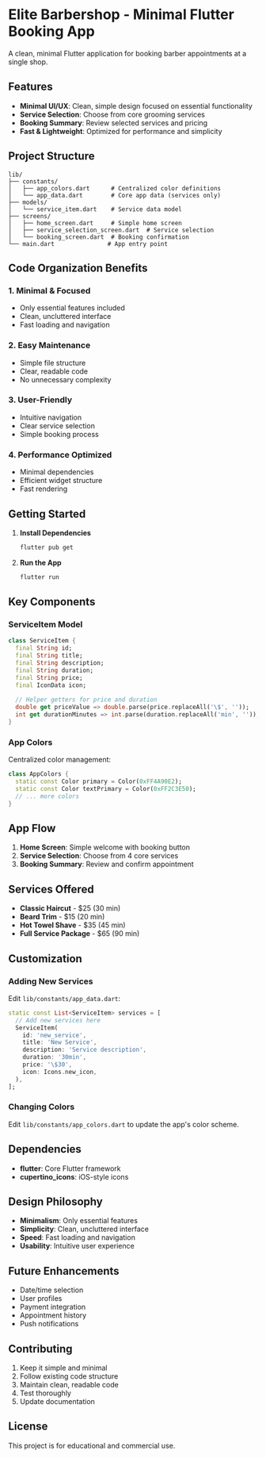 # Elite Barbershop - Minimal Flutter Booking App

A clean, minimal Flutter application for booking barber appointments at a single shop.

## Features

- **Minimal UI/UX**: Clean, simple design focused on essential functionality
- **Service Selection**: Choose from core grooming services
- **Booking Summary**: Review selected services and pricing
- **Fast & Lightweight**: Optimized for performance and simplicity

## Project Structure

```
lib/
├── constants/
│   ├── app_colors.dart      # Centralized color definitions
│   └── app_data.dart        # Core app data (services only)
├── models/
│   └── service_item.dart    # Service data model
├── screens/
│   ├── home_screen.dart     # Simple home screen
│   ├── service_selection_screen.dart  # Service selection
│   └── booking_screen.dart  # Booking confirmation
└── main.dart               # App entry point
```

## Code Organization Benefits

### 1. **Minimal & Focused**
- Only essential features included
- Clean, uncluttered interface
- Fast loading and navigation

### 2. **Easy Maintenance**
- Simple file structure
- Clear, readable code
- No unnecessary complexity

### 3. **User-Friendly**
- Intuitive navigation
- Clear service selection
- Simple booking process

### 4. **Performance Optimized**
- Minimal dependencies
- Efficient widget structure
- Fast rendering

## Getting Started

1. **Install Dependencies**
   ```bash
   flutter pub get
   ```

2. **Run the App**
   ```bash
   flutter run
   ```

## Key Components

### ServiceItem Model
```dart
class ServiceItem {
  final String id;
  final String title;
  final String description;
  final String duration;
  final String price;
  final IconData icon;
  
  // Helper getters for price and duration
  double get priceValue => double.parse(price.replaceAll('\$', ''));
  int get durationMinutes => int.parse(duration.replaceAll('min', ''));
}
```

### App Colors
Centralized color management:
```dart
class AppColors {
  static const Color primary = Color(0xFF4A90E2);
  static const Color textPrimary = Color(0xFF2C3E50);
  // ... more colors
}
```

## App Flow

1. **Home Screen**: Simple welcome with booking button
2. **Service Selection**: Choose from 4 core services
3. **Booking Summary**: Review and confirm appointment

## Services Offered

- **Classic Haircut** - \$25 (30 min)
- **Beard Trim** - \$15 (20 min)
- **Hot Towel Shave** - \$35 (45 min)
- **Full Service Package** - \$65 (90 min)

## Customization

### Adding New Services
Edit `lib/constants/app_data.dart`:
```dart
static const List<ServiceItem> services = [
  // Add new services here
  ServiceItem(
    id: 'new_service',
    title: 'New Service',
    description: 'Service description',
    duration: '30min',
    price: '\$30',
    icon: Icons.new_icon,
  ),
];
```

### Changing Colors
Edit `lib/constants/app_colors.dart` to update the app's color scheme.

## Dependencies

- **flutter**: Core Flutter framework
- **cupertino_icons**: iOS-style icons

## Design Philosophy

- **Minimalism**: Only essential features
- **Simplicity**: Clean, uncluttered interface
- **Speed**: Fast loading and navigation
- **Usability**: Intuitive user experience

## Future Enhancements

- Date/time selection
- User profiles
- Payment integration
- Appointment history
- Push notifications

## Contributing

1. Keep it simple and minimal
2. Follow existing code structure
3. Maintain clean, readable code
4. Test thoroughly
5. Update documentation

## License

This project is for educational and commercial use.
